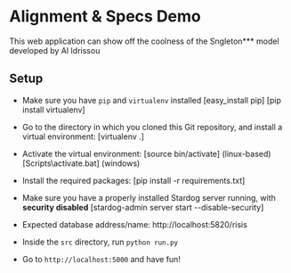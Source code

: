 # Alignment & Specs Demo

This web application can show off the coolness of the Sngleton*** model developed by Al Idrissou

## Setup

* Make sure you have `pip` and `virtualenv` installed 
	[easy_install pip]
	[pip install virtualenv]
	
* Go to the directory in which you cloned this Git repository, and install a virtual environment: 
	[virtualenv .]
	
* Activate the virtual environment: 
	[source bin/activate]	(linux-based)
	[Scripts\activate.bat]	(windows)
	
* Install the required packages: 
	[pip install -r requirements.txt]
	
* Make sure you have a properly installed Stardog server running, with **security disabled** 
	[stardog-admin server start --disable-security]
	
* Expected database address/name: http://localhost:5820/risis

* Inside the `src` directory, run `python run.py`

* Go to `http://localhost:5000` and have fun!
